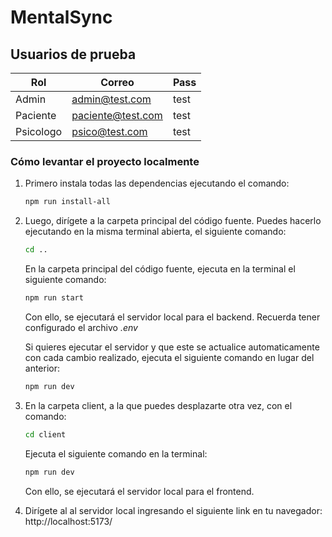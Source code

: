 # MentalSync

## Usuarios de prueba

| Rol       | Correo            | Pass |
| --------- | ----------------- | ---- |
| Admin     | admin@test.com    | test |
| Paciente  | paciente@test.com | test |
| Psicologo | psico@test.com    | test |

### Cómo levantar el proyecto localmente

1. Primero instala todas las dependencias ejecutando el comando:
   ```bash
   npm run install-all
   ```

1. Luego, dirígete a la carpeta principal del código fuente. Puedes hacerlo ejecutando en la misma terminal abierta, el siguiente comando:

   ```bash
   cd ..
   ```

   En la carpeta principal del código fuente, ejecuta en la terminal el siguiente comando:

   ```bash
   npm run start
   ```

   Con ello, se ejecutará el servidor local para el backend. Recuerda tener configurado el archivo _.env_

   Si quieres ejecutar el servidor y que este se actualice automaticamente con cada cambio realizado, ejecuta el siguiente comando en lugar del anterior:

   ```bash
   npm run dev
   ```

1. En la carpeta client, a la que puedes desplazarte otra vez, con el comando:

   ```bash
   cd client
   ```

   Ejecuta el siguiente comando en la terminal:

   ```bash
   npm run dev
   ```

   Con ello, se ejecutará el servidor local para el frontend.

1. Dirígete al al servidor local ingresando el siguiente link en tu navegador: http://localhost:5173/

